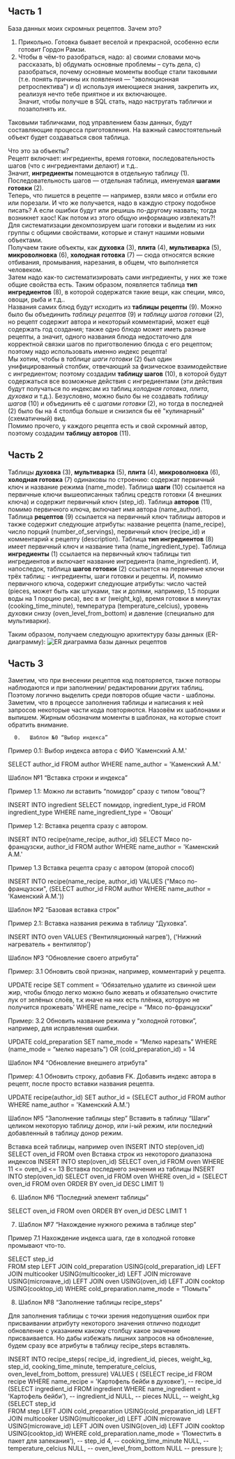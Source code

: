## **Часть 1**  
База данных моих скромных рецептов. Зачем это?
1) Прикольно. Готовка бывает веселой и прекрасной, особенно если готовит Гордон Рамзи.  
2) Чтобы в чём-то разобраться, надо: a) своими словами мочь рассказать, b) обдумать основные проблемы – суть дела, c) разобраться, почему основные моменты вообще стали таковыми (т.е. понять причины их появления — "эволюционная ретроспектива") и d) используя имеющиеся знания, закрепить их, реализуя нечто тебе приятное и их включающее.  
Значит, чтобы получше в SQL стать, надо настругать таблички и позаполнять их.  

Таковыми табличками, под управлением базы данных, будут составляющие процесса приготовления.
На важный самостоятельный объект будет создаваться своя таблица.

Что это за объекты?  
Рецепт включает: ингредиенты, время готовки, последовательность шагов (что с ингредиентами делают) и т.д..  
Значит, **ингредиенты** помещаются в отдельную таблицу (1).  
Последовательность шагов — отдельная таблица, именуемая **шагами готовки** (2).  
Теперь, что пишется в рецепте — например, взяли мясо и отбили его или порезали.  И что же получается, надо в каждую строку подобное писать? А если ошибки будут или решишь по-другому назвать; тогда возникнет хаос! Как потом из этого общую информацию извлекать?! Для систематизации декомпозируем шаги готовки и выделим из них группы с общими свойствами, которые и станут нашими новыми объектами.  
Получаем такие объекты, как **духовка** (3), **плита** (4), **мультиварка** (5), **микроволновка** (6), **холодная готовка** (7) — сюда относятся всякие отбивания, промывания, нарезания, в общем, что выполняется человеком.  
Затем надо как-то систематизировать сами ингредиенты, у них же тоже общие свойства есть. Таким образом, появляется таблица **тип ингредиентов** (8), в которой содержатся такие вещи, как специи, мясо, овощи,  рыба и т.д..  
Названия самих блюд будут исходить из **таблицы рецепты** (9). Можно было бы объединить *таблицу рецептов* (9) и *таблицу шагов готовки* (2), но рецепт содержит автора и некоторый комментарий, может ещё  содержать год создания; также одно блюдо может иметь разные рецепты, а значит, одного названия блюда недостаточно для корректной связки шагов по приготволению блюда с его рецептом; поэтому надо использовать именно индекс рецепта!   
Мы хотим, чтобы в *таблице шаги готовки* (2) был один унифицированный столбик, отвечающий за физическое взаимодействие с ингредиентом; поэтому создадим **таблицу шагов** (10), в которой будут содержаться все  возможные действия с ингредиентами (эти действия будут получаться по индексам из таблиц *холодная готовка*, *плита*, *духовка* и т.д.). Безусловно, можно было бы не создавать *таблицу шагов* (10) и объединить  её с *шагами готовки* (2), но тогда в последней (2) было бы на 4 столбца больше и снизился бы её "кулинарный" (схематичный) вид.  
Помимо прочего, у каждого рецепта есть и свой скромный автор, поэтому создадим **таблицу авторов** (11).  

## **Часть 2**  
Таблицы **духовка** (3), **мультиварка** (5), **плита** (4), **микроволновка** (6), **холодная готовка** (7) одинаковы по строению: содержат первичный ключ и название режима (name_mode). Таблица **шаги** (10) ссылается на первичные ключи вышеописанных таблиц средств готовки (4 внешних ключа) и содержит первичный ключ (step_id). Таблица **авторов** (11), помимо первичного ключа, включает имя автора (name_author). Таблица **рецептов** (9) ссылается на первичный ключ таблицы авторов и также содержит следующие атрибуты: название рецепта (name_recipe), число порций (number_of_servings), первичный ключ (recipe_id) и комментарий к рецепту (description). Таблица **тип ингредиентов** (8) имеет первичный ключ и название типа (name_ingredient_type). Таблица **ингредиенты** (1) ссылается на первичный ключ таблицы тип ингредиентов и включает название ингредиента (name_ingredient). И, напоследок, таблица **шагов готовки** (2) ссылается на первичные ключи трёх таблиц: - ингредиенты, шаги готовки и рецепты. И, помимо первичного ключа, содержит следующие атрибуты: число частей (pieces, может быть как штуками, так и долями, например, 1.5 порции воды на 1 порцию риса), вес в кг (weight_kg), время готовки в минутах (cooking_time_minute), температура (temperature_celcius), уровень духовки снизу (oven_level_from_bottom) и давление (специально для мультиварки).  
  
Таким образом, получаем следующую архитектуру базы данных (ER-диаграмму):
![ER диаграмма базы данных рецептов](https://github.com/Paradise151/My_recipes_database/blob/main/ER%20diagram%20of%20%20recipe%20db.png)
## **Часть 3**  
Заметим, что при внесении рецептов код повторяется, также потворы наблюдаются и при заполнении/ редактировании других таблиц. Поэтому логично выделить среди повторов общие части -  шаблоны.  
Заметим, что в процессе заполнения таблицы и написания к ней запросов некоторые части кода повторяются. Назовём их шаблонами и выпишем. Жирным обозначим моменты в шаблонах, на которые стоит обратить внимание.

      0.   Шаблон №0 “Выбор индекса”
            
Пример 0.1:
Выбор индекса автора с ФИО 'Каменский А.М.'

SELECT author_id FROM author WHERE name_author  = 'Каменский А.М.'

Шаблон №1 “Вставка строки и индекса”

Пример 1.1: 
Можно ли вставить “помидор” сразу с типом “овощ”?

INSERT INTO ingredient
SELECT помидор, ingredient_type_id 
FROM ingredient_type
WHERE name_ingredient_type  = 'Овощи'

Пример 1.2: 
Вставка рецепта  сразу с автором.

INSERT INTO recipe(name_recipe, author_id)
SELECT Мясо по-французски, author_id
FROM author
WHERE name_author  = 'Каменский А.М.'

Пример 1.3
Вставка рецепта  сразу с автором (второй способ)

INSERT INTO recipe(name_recipe, author_id)
VALUES
("Мясо по-французски", 
 (SELECT author_id FROM author WHERE name_author  = 'Каменский А.М.'))


Шаблон №2 “Базовая вставка строк”

Пример 2.1:
Вставка названия режима в таблицу “Духовка”.

INSERT INTO oven
VALUES
('Вентиляционный нагрев'),
('Нижний нагреватель + вентилятор')

Шаблон №3 “Обновление своего атрибута”

Пример: 3.1
Обновить свой признак, например, комментарий у рецепта.

UPDATE recipe
SET comment = ‘Обязательно удалите из свинной шеи жир, чтобы блюдо легко можно было жевать и обязательно очистите лук от зелёных слоёв, т.к иначе на них есть плёнка, которую не получится прожевать’
WHERE name_recipe = “Мясо по-французски”

Пример: 3.2
Обновить название режима у “холодной готовки”, например, для исправления ошибки.

UPDATE cold_preparation
SET name_mode = “Мелко нарезать”
WHERE (name_mode = “мелко нарезать”) OR (cold_preparation_id) = 14


Шаблон №4 “Обновление внешнего атрибута”

Пример: 4.1
Обновить строку, добавив FK. Добавить индекс автора в рецепт, после просто вставки названия рецепта.

UPDATE recipe(author_id)
SET author_id = (SELECT author_id 
                             FROM author
                             WHERE name_author =  'Каменский А.М.')


Шаблон №5 “Заполнение таблицы step”
Вставить в таблицу “Шаги” целиком некоторую таблицу донор, или i-ый  режим, или последний добавленный в таблицу донор режим.

Вставка всей таблицы, например oven
INSERT INTO step(oven_id)
SELECT oven_id
FROM oven
Вставка строк из некоторого диапазона индексов
INSERT INTO step(oven_id)
SELECT oven_id
FROM oven
WHERE 11 <= oven_id <= 13
Вставка последнего значения из таблицы
INSERT INTO step(oven_id)
SELECT oven_id
FROM oven
WHERE oven_id = (SELECT oven_id
                                                        FROM oven
                                                        ORDER BY oven_id DESC
                                                        LIMIT 1)

6.  Шаблон №6 “Последний элемент таблицы”

SELECT oven_id
FROM oven
ORDER BY oven_id DESC
LIMIT 1



7. Шаблон №7 “Нахождение нужного режима в таблице step”

Пример 7.1
Нахождение индекса шага, где в холодной готовке промывают что-то.

SELECT step_id  
 FROM step 
 LEFT JOIN  cold_preparation USING(cold_preparation_id) 
 LEFT JOIN  multicooker USING(multicooker_id)
 LEFT JOIN  microwave USING(microwave_id) 
 LEFT JOIN oven USING(oven_id)
 LEFT JOIN cooktop USING(cooktop_id)
 WHERE cold_preparation.name_mode = “Помыть”


8. Шаблон №8 “Заполнение таблицы recipe_steps”

Для заполнения таблицы с точки зрения недопущения ошибок при присваивании атрибуту некоторого значения отлично подходит обновление с указанием какому столбцу какое значение присваивается. 
Но дабы избежать лишних запросов на обновление, будем сразу все атрибуты в таблицу recipe_steps вставлять.

INSERT INTO recipe_steps(
    recipe_id,
    ingredient_id,
    pieces,
    weight_kg,
    step_id,
    cooking_time_minute,
    temperature_celcius,
    oven_level_from_bottom,
    pressure)
VALUES
(
(SELECT recipe_id FROM recipe WHERE name_recipe = 'Картофель бейби в духовке'),  -- recipe_id
(SELECT ingredient_id FROM ingredient WHERE name_ingredient  = 'Картофель бейби'),  -- ingredient_id
NULL,  -- pieces
NULL,  -- weight_kg
(SELECT step_id  
 FROM step 
	 LEFT JOIN  cold_preparation USING(cold_preparation_id) 
	 LEFT JOIN  multicooker USING(multicooker_id)
	 LEFT JOIN  microwave USING(microwave_id) 
	 LEFT JOIN oven USING(oven_id)
	 LEFT JOIN cooktop USING(cooktop_id)
 WHERE cold_preparation.name_mode = 'Поместить в пакет для запекания'),   -- step_id
4,  -- cooking_time_minute
NULL,  -- temperature_celcius
NULL,  -- oven_level_from_bottom
NULL  -- pressure
);




